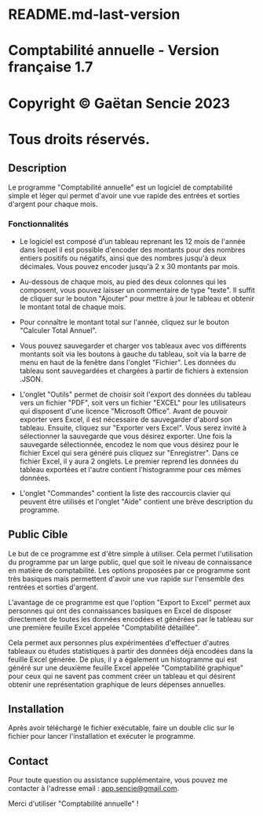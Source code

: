 # README.md-last-version

# Comptabilité annuelle - Version française 1.7

# Copyright © Gaëtan Sencie 2023
# Tous droits réservés.

## Description

Le programme "Comptabilité annuelle" est un logiciel de comptabilité simple et léger qui permet d'avoir une vue rapide des entrées et sorties d'argent pour chaque mois.

### Fonctionnalités

- Le logiciel est composé d'un tableau reprenant les 12 mois de l'année dans lequel il est possible d'encoder des montants pour des nombres entiers positifs ou négatifs, ainsi que des nombres jusqu'à deux décimales. Vous pouvez encoder jusqu'à 2 x 30 montants par mois.

- Au-dessous de chaque mois, au pied des deux colonnes qui les composent, vous pouvez laisser un commentaire de type "texte". Il suffit de cliquer sur le bouton "Ajouter" pour mettre à jour le tableau et obtenir le montant total de chaque mois.

- Pour connaître le montant total sur l'année, cliquez sur le bouton "Calculer Total Annuel".

- Vous pouvez sauvegarder et charger vos tableaux avec vos différents montants soit via les boutons à gauche du tableau, soit via la barre de menu en haut de la fenêtre dans l'onglet "Fichier". Les données du tableau sont sauvegardées et chargées à partir de fichiers à extension .JSON.

- L'onglet "Outils" permet de choisir soit l'export des données du tableau vers un fichier "PDF", soit vers un fichier "EXCEL" pour les utilisateurs qui disposent d'une licence "Microsoft Office". Avant de pouvoir exporter vers Excel, il est nécessaire de sauvegarder d'abord son tableau. Ensuite, cliquez sur "Exporter vers Excel". Vous serez invité à sélectionner la sauvegarde que vous désirez exporter. Une fois la sauvegarde sélectionnée, encodez le nom que vous désirez pour le fichier Excel qui sera généré puis cliquez sur "Enregistrer". Dans ce fichier Excel, il y aura 2 onglets. Le premier reprend les données du tableau exportées et l'autre contient l'histogramme pour ces mêmes données.

- L'onglet "Commandes" contient la liste des raccourcis clavier qui peuvent être utilisés et l'onglet "Aide" contient une brève description du programme.

## Public Cible

Le but de ce programme est d'être simple à utiliser. Cela permet l'utilisation du programme par un large public, quel que soit le niveau de connaissance en matière de comptabilité. Les options proposées par ce programme sont très basiques mais permettent d'avoir une vue rapide sur l'ensemble des rentrées et sorties d'argent.

L'avantage de ce programme est que l'option "Export to Excel" permet aux personnes qui ont des connaissances basiques en Excel de disposer directement de toutes les données encodées et générées par le tableau sur une première feuille Excel appelée "Comptabilité détaillée".

Cela permet aux personnes plus expérimentées d'effectuer d'autres tableaux ou études statistiques à partir des données déjà encodées dans la feuille Excel générée. De plus, il y a également un histogramme qui est généré sur une deuxième feuille Excel appelée "Comptabilité graphique" pour ceux qui ne savent pas comment créer un tableau et qui désirent obtenir une représentation graphique de leurs dépenses annuelles.

## Installation

Après avoir téléchargé le fichier exécutable, faire un double clic sur le fichier pour lancer l'installation et exécuter le programme. 


## Contact

Pour toute question ou assistance supplémentaire, vous pouvez me contacter à l'adresse email : app.sencie@gmail.com.

Merci d'utiliser "Comptabilité annuelle" !
